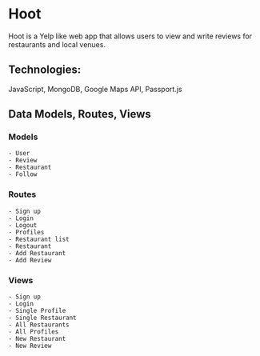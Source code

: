 # Hoot

Hoot is a Yelp like web app that allows users to view and write reviews for restaurants and local venues.  

## Technologies:

JavaScript, MongoDB, Google Maps API, Passport.js

## Data Models, Routes, Views

### Models

	- User
	- Review
	- Restaurant
	- Follow

### Routes
	
	- Sign up
	- Login
	- Logout
	- Profiles
	- Restaurant list
	- Restaurant
	- Add Restaurant
	- Add Review

### Views

	- Sign up
	- Login
	- Single Profile
	- Single Restaurant
	- All Restaurants
	- All Profiles
	- New Restaurant
	- New Review

